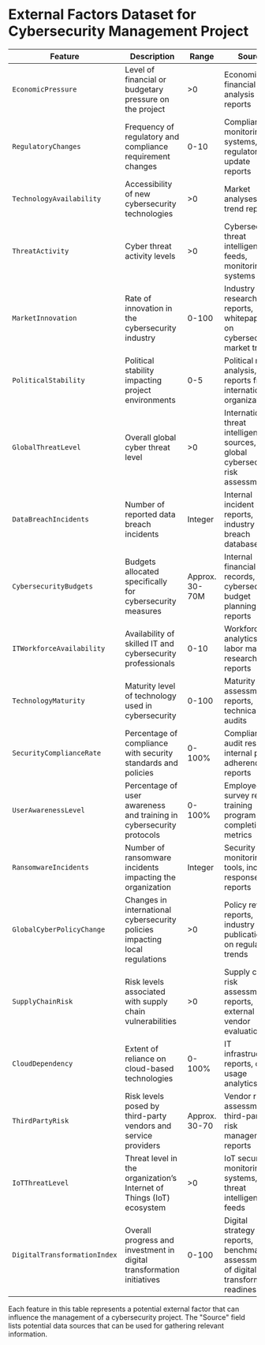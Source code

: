 # External Factors Dataset for Cybersecurity Management Project

| Feature                    | Description                                                                                           | Range              | Source                                                                                      |
|----------------------------|-------------------------------------------------------------------------------------------------------|---------------------|---------------------------------------------------------------------------------------------|
| `EconomicPressure`         | Level of financial or budgetary pressure on the project                                               | >0                 | Economic and financial analysis reports                                                     |
| `RegulatoryChanges`        | Frequency of regulatory and compliance requirement changes                                            | 0-10               | Compliance monitoring systems, regulatory update reports                                    |
| `TechnologyAvailability`   | Accessibility of new cybersecurity technologies                                                       | >0                 | Market analyses, tech trend reports                                                         |
| `ThreatActivity`           | Cyber threat activity levels                                                                          | >0                 | Cybersecurity threat intelligence feeds, monitoring systems                                 |
| `MarketInnovation`         | Rate of innovation in the cybersecurity industry                                                      | 0-100              | Industry research reports, whitepapers on cybersecurity market trends                       |
| `PoliticalStability`       | Political stability impacting project environments                                                   | 0-5                | Political risk analysis, reports from international organizations                           |
| `GlobalThreatLevel`        | Overall global cyber threat level                                                                     | >0                 | International threat intelligence sources, global cybersecurity risk assessments            |
| `DataBreachIncidents`      | Number of reported data breach incidents                                                              | Integer            | Internal incident reports, industry data breach databases                                   |
| `CybersecurityBudgets`     | Budgets allocated specifically for cybersecurity measures                                             | Approx. 30-70M     | Internal financial records, cybersecurity budget planning reports                           |
| `ITWorkforceAvailability`  | Availability of skilled IT and cybersecurity professionals                                            | 0-10               | Workforce analytics, labor market research reports                                          |
| `TechnologyMaturity`       | Maturity level of technology used in cybersecurity                                                   | 0-100              | Maturity assessment reports, technical audits                                               |
| `SecurityComplianceRate`   | Percentage of compliance with security standards and policies                                         | 0-100%             | Compliance audit results, internal policy adherence reports                                 |
| `UserAwarenessLevel`       | Percentage of user awareness and training in cybersecurity protocols                                  | 0-100%             | Employee survey results, training program completion metrics                                |
| `RansomwareIncidents`      | Number of ransomware incidents impacting the organization                                             | Integer            | Security event monitoring tools, incident response reports                                  |
| `GlobalCyberPolicyChange`  | Changes in international cybersecurity policies impacting local regulations                           | >0                 | Policy review reports, industry publications on regulatory trends                           |
| `SupplyChainRisk`          | Risk levels associated with supply chain vulnerabilities                                              | >0                 | Supply chain risk assessment reports, external vendor evaluations                           |
| `CloudDependency`          | Extent of reliance on cloud-based technologies                                                        | 0-100%             | IT infrastructure reports, cloud usage analytics                                            |
| `ThirdPartyRisk`           | Risk levels posed by third-party vendors and service providers                                        | Approx. 30-70      | Vendor risk assessments, third-party risk management reports                                |
| `IoTThreatLevel`           | Threat level in the organization’s Internet of Things (IoT) ecosystem                                 | >0                 | IoT security monitoring systems, IoT threat intelligence feeds                              |
| `DigitalTransformationIndex` | Overall progress and investment in digital transformation initiatives                               | 0-100              | Digital strategy reports, benchmarking assessments of digital transformation readiness      |

Each feature in this table represents a potential external factor that can influence the management of a cybersecurity project. The "Source" field lists potential data sources that can be used for gathering relevant information.
